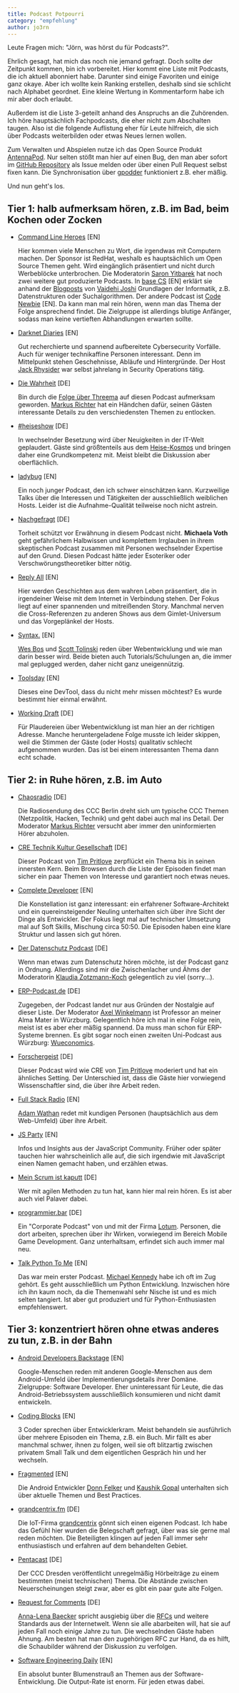 ```yaml
---
title: Podcast Potpourri
category: "empfehlung"
author: jo3rn
---
```


Leute Fragen mich: "Jörn, was hörst du für Podcasts?".

Ehrlich gesagt, hat mich das noch nie jemand gefragt. Doch sollte der Zeitpunkt kommen, bin ich vorbereitet. Hier kommt eine Liste mit Podcasts, die ich aktuell abonniert habe. Darunter sind einige Favoriten und einige ganz okaye. Aber ich wollte kein Ranking erstellen, deshalb sind sie schlicht nach Alphabet geordnet. Eine kleine Wertung in Kommentarform habe ich mir aber doch erlaubt.

Außerdem ist die Liste 3-geteilt anhand des Anspruchs an die Zuhörenden. Ich höre hauptsächlich Fachpodcasts, die eher nicht zum Abschalten taugen. Also ist die folgende Auflistung eher für Leute hilfreich, die sich über Podcasts weiterbilden oder etwas Neues lernen wollen.

Zum Verwalten und Abspielen nutze ich das Open Source Produkt [AntennaPod](https://antennapod.org/). Nur selten stößt man hier auf einen Bug, den man aber sofort im [GitHub Repository](https://github.com/antennapod/AntennaPod) als Issue melden oder über einen Pull Request selbst fixen kann. Die Synchronisation über [gpodder](https://gpodder.net/) funktioniert z.B. eher mäßig.

Und nun geht's los.

## Tier 1: halb aufmerksam hören, z.B. im Bad, beim Kochen oder Zocken

- [Command Line Heroes](https://www.redhat.com/en/command-line-heroes) \[EN\]

    Hier kommen viele Menschen zu Wort, die irgendwas mit Computern machen. Der Sponsor ist RedHat, weshalb es hauptsächlich um Open Source Themen geht. Wird eingänglich präsentiert und nicht durch Werbeblöcke unterbrochen. Die Moderatorin [Saron Yitbarek](https://saron.io/) hat noch zwei weitere gut produzierte Podcasts. In [base CS](https://www.codenewbie.org/basecs) \[EN\] erklärt sie anhand der [Blogposts](https://github.com/vaidehijoshi/basecs-series) von [Vaidehi Joshi](https://vaidehi.com/) Grundlagen der Informatik, z.B. Datenstrukturen oder Suchalgorithmen. Der andere Podcast ist [Code Newbie](https://www.codenewbie.org/podcast) \[EN\]. Da kann man mal rein hören, wenn man das Thema der Folge ansprechend findet. Die Zielgruppe ist allerdings blutige Anfänger, sodass man keine vertieften Abhandlungen erwarten sollte.

- [Darknet Diaries](https://darknetdiaries.com/) \[EN\]

    Gut recherchierte und spannend aufbereitete Cybersecurity Vorfälle. Auch für weniger technikaffine Personen interessant. Denn im Mittelpunkt stehen Geschehnisse, Abläufe und Hintergründe. Der Host [Jack Rhysider](https://infosec.exchange/@jackrhysider) war selbst jahrelang in Security Operations tätig.

- [Die Wahrheit](https://blog.richter.fm/category/podcast/diewahrheit) \[DE\]

    Bin durch die [Folge über Threema](https://blog.richter.fm/podcast/diewahrheit/20130118/die-wahrheit-017-threema-smartphone-messenger-mit-verschlusselung) auf diesen Podcast aufmerksam geworden. [Markus Richter](https://mastodon.social/@monoxyd) hat ein Händchen dafür, seinen Gästen interessante Details zu den verschiedensten Themen zu entlocken.

- [#heiseshow](https://www.heise.de/thema/%23heiseshow) \[DE\]

    In wechselnder Besetzung wird über Neuigkeiten in der IT-Welt geplaudert. Gäste sind größtenteils aus dem [Heise-Kosmos](https://www.heise.de/) und bringen daher eine Grundkompetenz mit. Meist bleibt die Diskussion aber oberflächlich.

- [ladybug](https://ladybug.dev/) \[EN\]

    Ein noch junger Podcast, den ich schwer einschätzen kann. Kurzweilige Talks über die Interessen und Tätigkeiten der ausschließlich weiblichen Hosts. Leider ist die Aufnahme-Qualität teilweise noch nicht astrein.

- [Nachgefragt](http://nachgefragt-podcast.de/) \[DE\]

    Torheit schützt vor Erwähnung in diesem Podcast nicht. __Michaela Voth__ geht gefährlichem Halbwissen und komplettem Irrglauben in ihrem skeptischen Podcast zusammen mit Personen wechselnder Expertise auf den Grund. Diesen Podcast hätte jeder Esoteriker oder Verschwörungstheoretiker bitter nötig.

- [Reply All](https://gimletmedia.com/shows/reply-all) \[EN\]

    Hier werden Geschichten aus dem wahren Leben präsentiert, die in irgendeiner Weise mit dem Internet in Verbindung stehen. Der Fokus liegt auf einer spannenden und mitreißenden Story. Manchmal nerven die Cross-Referenzen zu anderen Shows aus dem Gimlet-Universum und das Vorgeplänkel der Hosts.

- [Syntax.](https://syntax.fm/) \[EN\]

    [Wes Bos](https://wesbos.com/) und [Scott Tolinski](https://tolin.ski/) reden über Webentwicklung und wie man darin besser wird. Beide bieten auch Tutorials/Schulungen an, die immer mal geplugged werden, daher nicht ganz uneigennützig.

- [Toolsday](https://spec.fm/podcasts/toolsday) \[EN\]

    Dieses eine DevTool, dass du nicht mehr missen möchtest? Es wurde bestimmt hier einmal erwähnt.

- [Working Draft](https://workingdraft.de/) \[DE\]

    Für Plaudereien über Webentwicklung ist man hier an der richtigen Adresse. Manche heruntergeladene Folge musste ich leider skippen, weil die Stimmen der Gäste (oder Hosts) qualitativ schlecht aufgenommen wurden. Das ist bei einem interessanten Thema dann echt schade.


## Tier 2: in Ruhe hören, z.B. im Auto

- [Chaosradio](https://chaosradio.de/) \[DE\]

    Die Radiosendung des CCC Berlin dreht sich um typische CCC Themen (Netzpolitik, Hacken, Technik) und geht dabei auch mal ins Detail. Der Moderator [Markus Richter](https://mastodon.social/@monoxyd) versucht aber immer den uninformierten Hörer abzuholen.

- [CRE Technik Kultur Gesellschaft](https://cre.fm/) \[DE\]

    Dieser Podcast von [Tim Pritlove](https://metaebene.me/timpritlove) zerpflückt ein Thema bis in seinen innersten Kern. Beim Browsen durch die Liste der Episoden findet man sicher ein paar Themen von Interesse und garantiert noch etwas neues.

- [Complete Developer](https://completedeveloperpodcast.com/) \[EN\]

    Die Konstellation ist ganz interessant: ein erfahrener Software-Architekt und ein quereinsteigender Neuling unterhalten sich über ihre Sicht der Dinge als Entwickler. Der Fokus liegt mal auf technischer Umsetzung mal auf Soft Skills, Mischung circa 50:50. Die Episoden haben eine klare Struktur und lassen sich gut hören.

- [Der Datenschutz Podcast](https://www.datenschutz-podcast.net/) \[DE\]

    Wenn man etwas zum Datenschutz hören möchte, ist der Podcast ganz in Ordnung. Allerdings sind mir die Zwischenlacher und Ähms der Moderatorin [Klaudia Zotzmann-Koch](https://literatur.social/@viennawriter/) gelegentlich zu viel (sorry...).

- [ERP-Podcast.de](https://erp-podcast.de/) \[DE\]

    Zugegeben, der Podcast landet nur aus Gründen der Nostalgie auf dieser Liste. Der Moderator [Axel Winkelmann](https://wuerzburgwiki.de/wiki/Axel_Winkelmann) ist Professor an meiner Alma Mater in Würzburg. Gelegentlich höre ich mal in eine Folge rein, meist ist es aber eher mäßig spannend. Da muss man schon für ERP-Systeme brennen. Es gibt sogar noch einen zweiten Uni-Podcast aus Würzburg: [Wueconomics](https://www.wueconomics.de/).

- [Forschergeist](https://forschergeist.de/) \[DE\]

    Dieser Podcast wird wie CRE von [Tim Pritlove](https://metaebene.me/timpritlove) moderiert und hat ein ähnliches Setting. Der Unterschied ist, dass die Gäste hier vorwiegend Wissenschaftler sind, die über ihre Arbeit reden.

- [Full Stack Radio](http://www.fullstackradio.com/) \[EN\]

    [Adam Wathan](https://adamwathan.me/) redet mit kundigen Personen (hauptsächlich aus dem Web-Umfeld) über ihre Arbeit.

- [JS Party](https://changelog.com/jsparty) \[EN\]

    Infos und Insights aus der JavaScript Community. Früher oder später tauchen hier wahrscheinlich alle auf, die sich irgendwie mit JavaScript einen Namen gemacht haben, und erzählen etwas.

- [Mein Scrum ist kaputt](https://meinscrumistkaputt.de/) \[DE\]

    Wer mit agilen Methoden zu tun hat, kann hier mal rein hören. Es ist aber auch viel Palaver dabei.

- [programmier.bar](https://www.programmier.bar/) \[DE\]

    Ein "Corporate Podcast" von und mit der Firma [Lotum](https://lotum.com/). Personen, die dort arbeiten, sprechen über ihr Wirken, vorwiegend im Bereich Mobile Game Development. Ganz unterhaltsam, erfindet sich auch immer mal neu.

- [Talk Python To Me](https://talkpython.fm/) \[EN\]

    Das war mein erster Podcast. [Michael Kennedy](https://fosstodon.org/@mkennedy) habe ich oft im Zug gehört. Es geht ausschließlich um Python Entwicklung. Inzwischen höre ich ihn kaum noch, da die Themenwahl sehr Nische ist und es mich selten tangiert. Ist aber gut produziert und für Python-Enthusiasten empfehlenswert.

## Tier 3: konzentriert hören ohne etwas anderes zu tun, z.B. in der Bahn

- [Android Developers Backstage](https://androidbackstage.blogspot.com/) \[EN\]

    Google-Menschen reden mit anderen Google-Menschen aus dem Android-Umfeld über Implementierungsdetails ihrer Domäne. Zielgruppe: Software Developer. Eher uninteressant für Leute, die das Android-Betriebssystem ausschließlich konsumieren und nicht damit entwickeln.

- [Coding Blocks](https://www.codingblocks.net/) \[EN\]

    3 Coder sprechen über Entwicklerkram. Meist behandeln sie ausführlich über mehrere Episoden ein Thema, z.B. ein Buch. Mir fällt es aber manchmal schwer, ihnen zu folgen, weil sie oft blitzartig zwischen privatem Small Talk und dem eigentlichen Gespräch hin und her wechseln.

- [Fragmented](https://fragmentedpodcast.com/) \[EN\]

    Die Android Entwickler [Donn Felker](https://www.donnfelker.com/) und [Kaushik Gopal](https://hachyderm.io/@kaush) unterhalten sich über aktuelle Themen und Best Practices.

- [grandcentrix.fm](https://grandcentrix.fm/) \[DE\]

    Die IoT-Firma [grandcentrix](https://grandcentrix.net) gönnt sich einen eigenen Podcast. Ich habe das Gefühl hier wurden die Belegschaft gefragt, über was sie gerne mal reden möchten. Die Beteiligten klingen auf jeden Fall immer sehr enthusiastisch und erfahren auf dem behandelten Gebiet.

- [Pentacast](https://www.c3d2.de/podcast.html) \[DE\]

    Der CCC Dresden veröffentlicht unregelmäßig Hörbeiträge zu einem bestimmten (meist technischen) Thema. Die Abstände zwischen Neuerscheinungen steigt zwar, aber es gibt ein paar gute alte Folgen.

- [Request for Comments](https://requestforcomments.de/) \[DE\]

    [Anna-Lena Baecker](https://chaos.social/@Annle) spricht ausgiebig über die [RFCs](https://de.wikipedia.org/wiki/Request_for_Comments) und weitere Standards aus der Internetwelt. Wenn sie alle abarbeiten will, hat sie auf jeden Fall noch einige Jahre zu tun. Die wechselnden Gäste haben Ahnung. Am besten hat man den zugehörigen RFC zur Hand, da es hilft, die Schaubilder während der Diskussion zu verfolgen.

- [Software Engineering Daily](https://softwareengineeringdaily.com/) \[EN\]

    Ein absolut bunter Blumenstrauß an Themen aus der Software-Entwicklung. Die Output-Rate ist enorm. Für jeden etwas dabei.
